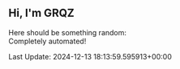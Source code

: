 ## Hi, I'm GRQZ
Here should be something random:  
Completely automated!

Last Update: 2024-12-13 18:13:59.595913+00:00
